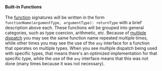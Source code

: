 #### Built-in Functions

The [function](../functions.md) signatures will be written in the form `functionName(argumentType, argumentType): returnType` with a brief description above each. These functions will be grouped into general categories, such as type coercion, arithmetic, etc. Because of [multiple dispatch](../functions.md#function-dispatch) you may see the same function name repeated multiple times, while other times you may see the use of the `any` interface for a function that operates on multiple types. When you see multiple dispatch being used with specific types, that means there's an optimized implementation for that specific type, while the use of the `any` interface means that this was not done (many times because it was not necessary).